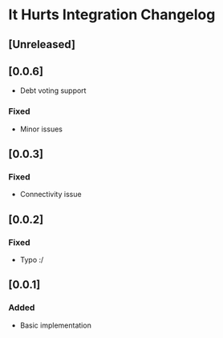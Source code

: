 <!-- Keep a Changelog guide -> https://keepachangelog.com -->

# It Hurts Integration Changelog

## [Unreleased]

## [0.0.6]
- Debt voting support

### Fixed
- Minor issues

## [0.0.3]
### Fixed
- Connectivity issue

## [0.0.2]
### Fixed
- Typo :/

## [0.0.1]
### Added
- Basic implementation

